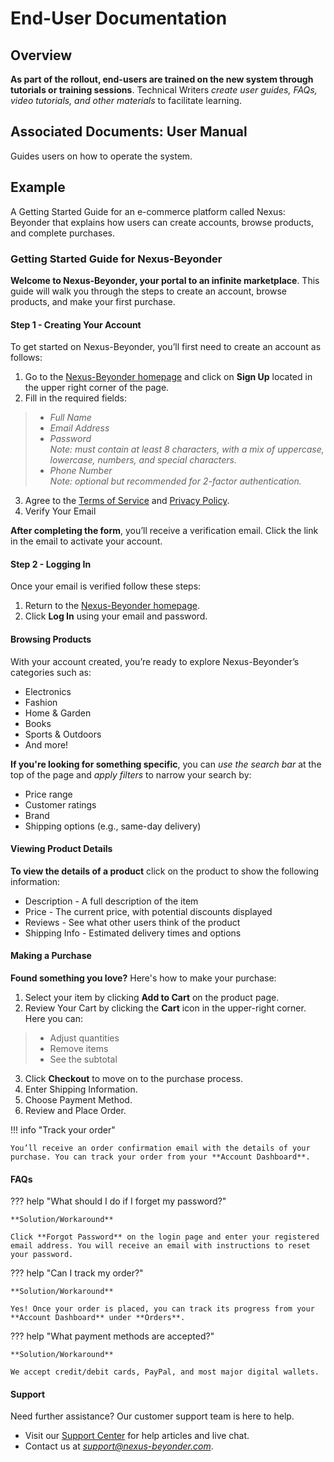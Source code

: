 # End-User Documentation  

## Overview    

**As part of the rollout, end-users are trained on the new system through tutorials or training sessions**. Technical Writers *create user guides, FAQs, video tutorials, and other materials* to facilitate learning.

## Associated Documents: User Manual   

Guides users on how to operate the system.

  
## Example   

A Getting Started Guide for an e-commerce platform called Nexus: Beyonder that explains how users can create accounts, browse products, and complete purchases.    

### Getting Started Guide for Nexus-Beyonder

**Welcome to Nexus-Beyonder, your portal to an infinite marketplace**. This guide will walk you through the steps to create an account, browse products, and make your first purchase.


#### Step 1 - Creating Your Account

To get started on Nexus-Beyonder, you’ll first need to create an account as follows:  

1. Go to the [Nexus-Beyonder homepage](#) and click on **Sign Up** located in the upper right corner of the page.  
2. Fill in the required fields:  
> - *Full Name*  
> - *Email Address*  
> - *Password*  
> _Note: must contain at least 8 characters, with a mix of uppercase, lowercase, numbers, and special characters._  
> - *Phone Number*  
> _Note: optional but recommended for 2-factor authentication._    

3. Agree to the [Terms of Service](#) and [Privacy Policy](#).  
4. Verify Your Email  

**After completing the form**, you’ll receive a verification email. Click the link in the email to activate your account.

#### Step 2 - Logging In  

Once your email is verified follow these steps:  

1. Return to the [Nexus-Beyonder homepage](#).  
2. Click **Log In** using your email and password.

#### Browsing Products

With your account created, you’re ready to explore Nexus-Beyonder’s categories such as:  

  - Electronics
  - Fashion
  - Home & Garden
  - Books
  - Sports & Outdoors
  - And more!

**If you're looking for something specific**, you can *use the search bar* at the top of the page and *apply filters* to narrow your search by:  

- Price range  
- Customer ratings  
- Brand  
- Shipping options (e.g., same-day delivery)  


#### Viewing Product Details  

**To view the details of a product** click on the product to show the following information:  

- Description - A full description of the item
- Price - The current price, with potential discounts displayed
- Reviews - See what other users think of the product
- Shipping Info - Estimated delivery times and options



#### Making a Purchase

**Found something you love?** Here's how to make your purchase:  

1. Select your item by clicking **Add to Cart** on the product page.  
2. Review Your Cart by clicking the **Cart** icon in the upper-right corner. Here you can:  

> - Adjust quantities
> - Remove items
> - See the subtotal  

3. Click **Checkout** to move on to the purchase process.  
4. Enter Shipping Information.  
5. Choose Payment Method.  
6. Review and Place Order.    

!!! info "Track your order"  

    You’ll receive an order confirmation email with the details of your purchase. You can track your order from your **Account Dashboard**.

#### FAQs

??? help "What should I do if I forget my password?"  

    **Solution/Workaround**    

    Click **Forgot Password** on the login page and enter your registered email address. You will receive an email with instructions to reset your password.  

??? help "Can I track my order?"  

    **Solution/Workaround**    

    Yes! Once your order is placed, you can track its progress from your **Account Dashboard** under **Orders**.

??? help "What payment methods are accepted?"  

    **Solution/Workaround**  

    We accept credit/debit cards, PayPal, and most major digital wallets.



#### Support

Need further assistance? Our customer support team is here to help.

- Visit our [Support Center](#) for help articles and live chat.
- Contact us at *support@nexus-beyonder.com*.